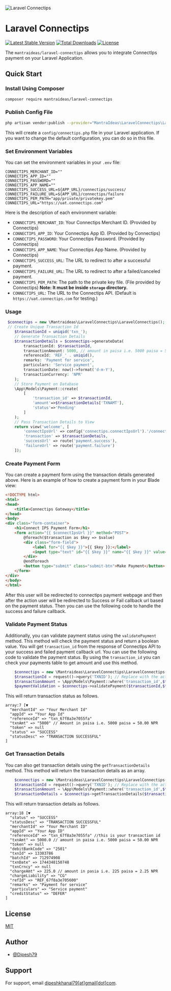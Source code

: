 ![Laravel Connectips](https://banners.beyondco.de/Laravel%20Connectips.png?theme=light&packageManager=composer+require&packageName=mantraideas%2Flaravel-connectips&pattern=architect&style=style_1&description=Integrate+Connectips+checkout+to+your+Laravel+application&md=1&showWatermark=1&fontSize=100px&images=https%3A%2F%2Flaravel.com%2Fimg%2Flogomark.min.svg)

# Laravel Connectips

[![Latest Stable Version](http://poser.pugx.org/mantraideas/laravel-connectips/v)](https://packagist.org/packages/mantraideas/laravel-connectips)
[![Total Downloads](http://poser.pugx.org/mantraideas/laravel-connectips/downloads)](https://packagist.org/packages/mantraideas/laravel-connectips)
[![License](http://poser.pugx.org/mantraideas/laravel-connectips/license)](https://packagist.org/packages/mantraideas/laravel-connectips)

The `mantraideas/laravel-connectips` allows you to integrate ConnectIps payment on your Laravel Application.

## Quick Start

### Install Using Composer

```bash
composer require mantraideas/laravel-connectips
```

### Publish Config File

```bash
php artisan vendor:publish --provider="MantraIdeas\LaravelConnectips\LaravelConnectipsServiceProvider"
```

This will create a `config/connectips.php` file in your Laravel application. If you want to change the default configuration, you can do so in this file.

### Set Environment Variables
You can set the environment variables in your `.env` file:

```dotenv
CONNECTIPS_MERCHANT_ID=""
CONNECTIPS_APP_ID=""
CONNECTIPS_PASSWORD=""
CONNECTIPS_APP_NAME=""
CONNECTIPS_SUCCESS_URL=${APP_URL}/connectips/success/
CONNECTIPS_FAILURE_URL=${APP_URL}/connectips/failure
CONNECTIPS_PEM_PATH="app/private/privatekey.pem"
CONNECTIPS_URL="https://uat.connectips.com"
```
Here is the description of each environment variable:
- `CONNECTIPS_MERCHANT_ID`: Your Connectips Merchant ID. (Provided by Connectips)
- `CONNECTIPS_APP_ID`: Your Connectips App ID. (Provided by Connectips)
- `CONNECTIPS_PASSWORD`: Your Connectips Password. (Provided by Connectips)
- `CONNECTIPS_APP_NAME`: Your Connectips App Name. (Provided by Connectips)
- `CONNECTIPS_SUCCESS_URL`: The URL to redirect to after a successful payment.
- `CONNECTIPS_FAILURE_URL`: The URL to redirect to after a failed/canceled payment.
- `CONNECTIPS_PEM_PATH`: The path to the private key file. (File provided by Connectips) **Note: It must be inside `storage` directory.**
- `CONNECTIPS_URL`: The URL to the Connectips API. (Default is `https://uat.connectips.com` for testing.)

### Usage
```php
 $connectips = new \Mantraideas\LaravelConnectips\LaravelConnectips();
 // Create Unique Transaction Id
    $transactionId = uniqid('txn_');
    // Generate Transaction Details
    $transactionDetails = $connectips->generateData(
        transactionId: $transactionId,
        transactionAmount: 5000, // amount in paisa i.e. 5000 paisa = 50.00 NPR
        referenceId: 'REF_' . uniqid(),
        remarks: 'Payment for service',
        particulars: 'Service payment',
        transactionDate: now()->format('d-m-Y'),
        transactionCurrency: 'NPR'
    );
    // Store Payment on Database
    \App\Models\Payment::create(
        [
            'transaction_id' => $transactionId,
            'amount'=>$transactionDetails['TXNAMT'],
            'status'=>'Pending'
        ]
    );
    // Pass Transaction Details to View
    return view('welcome', [
        'connectIpsUrl' => config('connectips.connectIpsUrl').'/connectipswebgw/loginpage',
        'transaction' => $transactionDetails,
        'successUrl' => route('payment.success'),
        'failureUrl' => route('payment.failure')
    ]);
```
### Create Payment Form
You can create a payment form using the transaction details generated above. Here is an example of how to create a payment form in your Blade view:

```html
<!DOCTYPE html>
<html>
<head>
    <title>Connectips Gateway</title>
</head>
<body>
<div class="form-container">
    <h1>Connect IPS Payment Form</h1>
    <form action="{{ $connectIpsUrl }}" method="POST">
        @foreach($transaction as $key => $value)
        <div class="form-field">
            <label for="{{ $key }}">{{ $key }}:</label>
            <input type="text" id="{{ $key }}" name="{{ $key }}" value="{{ $value }}" readonly>
        </div>
        @endforeach
        <button type="submit" class="submit-btn">Make Payment</button>
    </form>
</div>
</body>
</html>
```
After this user will be redirected to connectips payment webpage and then after the action user will be redirected to Success or Fail callback url based on the payment status. Then you can use the following code to handle the success and failure callback.
### Validate Payment Status
Additionally, you can validate payment status using the `validatePayment` method. This method will check the payment status and return a boolean value.
You will get ```transaction_id``` from the response of Connectips API to your success and failed payment callback url. You can use the following code to validate the payment status.
By using the ```transaction_id``` you can check your payments table to get amount and use this method.

```php
    $connectips = new \Mantraideas\LaravelConnectips\LaravelConnectips();
    $transactionId = request()->query('TXNID'); // Replace with the actual transaction ID
    $transactionAmount = \App\Models\Payment::where('transaction_id',$transactionId)->first()?->amount; // Replace with the actual transaction amount
    $paymentValidation = $connectips->validatePayment($transactionId,$transactionAmount);
```
This will return transaction status as follows.
```aiignore
array:7 [▼ 
  "merchantId" => "Your Merchant Id"
  "appId" => "Your App Id"
  "referenceId" => "txn_67f8a3e7055fa"
  "txnAmt" => "5000" // Amount in paisa i.e. 5000 paisa = 50.00 NPR
  "token" => null
  "status" => "SUCCESS"
  "statusDesc" => "TRANSACTION SUCCESSFUL"
]
```
### Get Transaction Details
You can also get transaction details using the `getTransactionDetails` method. This method will return the transaction details as an array.

```php
    $connectips = new \Mantraideas\LaravelConnectips\LaravelConnectips();
    $transactionId = request()->query('TXNID'); // Replace with the actual transaction ID
    $transactionAmount = \App\Models\Payment::where('transaction_id',$transactionId)->first()?->amount; // Replace with the actual transaction amount
    $transactionDetails = $connectips->getTransactionDetails($transactionId);
```
This will return transaction details as follows.
```aiignore
array:18 [▼ 
  "status" => "SUCCESS"
  "statusDesc" => "TRANSACTION SUCCESSFUL"
  "merchantId" => "Your Merchant ID"
  "appId" => "Your App ID"
  "referenceId" => "txn_67f8a3e7055fa" //this is your transaction id
  "txnAmt" => 5000.0 // amount in paisa i.e. 5000 paisa = 50.00 NPR
  "token" => null
  "debitBankCode" => "2501"
  "txnId" => 13303786
  "batchId" => 712974908
  "txnDate" => 1744348150748
  "txnCrncy" => null
  "chargeAmt" => 225.0 // amount in pasia i.e. 225 paisa = 2.25 NPR
  "chargeLiability" => "CG"
  "refId" => "REF_67f8a3e705600"
  "remarks" => "Payment for service"
  "particulars" => "Service payment"
  "creditStatus" => "DEFER"
]
```

## License

[MIT](https://choosealicense.com/licenses/mit/)

## Author

- [@Dipesh79](https://www.github.com/Dipesh79)

## Support

For support, email [dipeshkhanal79[at]gmail[dot]com](mailto:dipeshkanal79@gmail.com).
